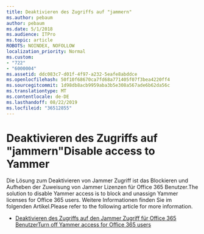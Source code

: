 ```yaml
---
title: Deaktivieren des Zugriffs auf "jammern"
ms.author: pebaum
author: pebaum
ms.date: 5/1/2018
ms.audience: ITPro
ms.topic: article
ROBOTS: NOINDEX, NOFOLLOW
localization_priority: Normal
ms.custom:
- "722"
- "6000004"
ms.assetid: ddc083c7-d01f-4f97-a232-5eafe8abddce
ms.openlocfilehash: 50f10f68670ca7fd68a771405f07f3bea4220ff4
ms.sourcegitcommit: 1d98db8acb9959aba3b5e308a567ade6b62da56c
ms.translationtype: MT
ms.contentlocale: de-DE
ms.lasthandoff: 08/22/2019
ms.locfileid: "36512855"
---
```

# <a name="disable-access-to-yammer"></a><span data-ttu-id="78cea-102">Deaktivieren des Zugriffs auf "jammern"</span><span class="sxs-lookup"><span data-stu-id="78cea-102">Disable access to Yammer</span></span>

<span data-ttu-id="78cea-103">Die Lösung zum Deaktivieren von Jammer Zugriff ist das Blockieren und Aufheben der Zuweisung von Jammer Lizenzen für Office 365 Benutzer.</span><span class="sxs-lookup"><span data-stu-id="78cea-103">The solution to disable Yammer access is to block and unassign Yammer licenses for Office 365 users.</span></span> <span data-ttu-id="78cea-104">Weitere Informationen finden Sie im folgenden Artikel.</span><span class="sxs-lookup"><span data-stu-id="78cea-104">Please refer to the following article for more information.</span></span>
  
- [<span data-ttu-id="78cea-105">Deaktivieren des Zugriffs auf den Jammer Zugriff für Office 365 Benutzer</span><span class="sxs-lookup"><span data-stu-id="78cea-105">Turn off Yammer access for Office 365 users</span></span>](https://support.office.com/article/1f79bfad-f713-4143-aa5d-5584985ce53a)
